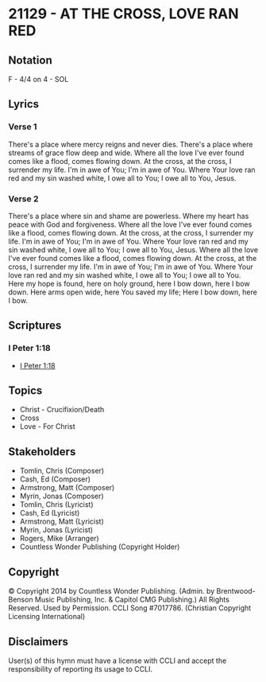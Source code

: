 # 21129 - AT THE CROSS, LOVE RAN RED

## Notation

F - 4/4 on 4 - SOL

## Lyrics

### Verse 1

There's a place where mercy reigns and never dies. There's a place where streams of grace flow deep and wide. Where all the love I've ever found comes like a flood, comes flowing down. At the cross, at the cross, I surrender my life. I'm in awe of You; I'm in awe of You. Where Your love ran red and my sin washed white, I owe all to You; I owe all to You, Jesus.  

### Verse 2

There's a place where sin and shame are powerless. Where my heart has peace with God and forgiveness. Where all the love I've ever found comes like a flood, comes flowing down. At the cross, at the cross, I surrender my life. I'm in awe of You; I'm in awe of You. Where Your love ran red and my sin washed white, I owe all to You; I owe all to You, Jesus.  Where all the love I've ever found comes like a flood, comes flowing down. At the cross, at the cross, I surrender my life. I'm in awe of You; I'm in awe of You. Where Your love ran red and my sin washed white, I owe all to You; I owe all to You. Here my hope is found, here on holy ground, here I bow down, here I bow down. Here arms open wide, here You saved my life; Here I bow down, here I bow. 



## Scriptures

### I Peter 1:18

- [I Peter 1:18](https://www.biblegateway.com/passage/?search=I%20Peter%201%3A18)


## Topics

- Christ - Crucifixion/Death
- Cross
- Love - For Christ

## Stakeholders

- Tomlin, Chris (Composer)
- Cash, Ed (Composer)
- Armstrong, Matt (Composer)
- Myrin, Jonas (Composer)
- Tomlin, Chris (Lyricist)
- Cash, Ed (Lyricist)
- Armstrong, Matt (Lyricist)
- Myrin, Jonas (Lyricist)
- Rogers, Mike (Arranger)
- Countless Wonder Publishing (Copyright Holder)

## Copyright

© Copyright 2014 by Countless Wonder Publishing. (Admin. by Brentwood-Benson Music Publishing, Inc. & Capitol CMG  Publishing.) All Rights Reserved. Used by Permission. CCLI Song #7017786.
(Christian Copyright Licensing International)

## Disclaimers

User(s) of this hymn must have a license with CCLI and accept the responsibility of reporting its usage to CCLI.

